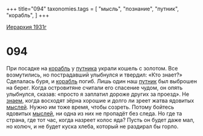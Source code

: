 +++
title="094"
taxonomies.tags = [
"мысль",
"познание",
"путник",
"корабль",
]
+++

[Иерархия 1931г](/agni/19312)

# 094
При посадке на [корабль](/tags/корабль) у [путника](/tags/[путник](/tags/путник)) украли кошель с золотом. Все возмутились, но пострадавший улыбнулся и твердил: «Кто знает?» Сделалась буря, и [корабль](/tags/корабль) погиб. Лишь один наш [путник](/tags/путник) был выброшен на берег. Когда островитяне считали его спасение чудом, он опять улыбнулся, сказав: «просто я заплатил дороже других за проезд». Не [знаем](/tags/познание), когда восходят зёрна хорошие и долго ли зреет жатва ядовитых [мыслей](/tags/мысль). Нужно им тоже время, чтобы созреть. Потому бойтесь ядовитых [мыслей](/tags/мысль), ни одна из них не пропадёт без следа. Но где та страна, где тот час, когда назреет колос яда? Пусть он будет даже мал, но колюч, и не будет куска хлеба, который не раздирал бы горло.   


